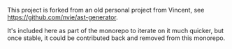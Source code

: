 This project is forked from an old personal project from Vincent, see
https://github.com/nvie/ast-generator.

It's included here as part of the monorepo to iterate on it much quicker, but
once stable, it could be contributed back and removed from this monorepo.
